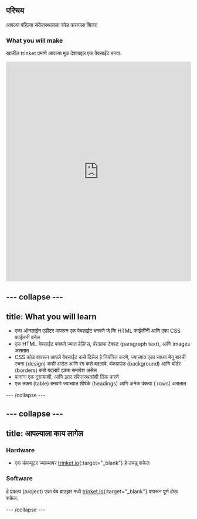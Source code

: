 ## परिचय

आपल्या पहिल्या संकेतस्थळाला कोड करायला शिका!

### What you will make

खालील trinket प्रमाणे आपल्या मूळ देशाबद्दल एक वेबसाईट बनवा.

<div class="scratch-preview">
  <iframe src="https://trinket.io/embed/html/8d5e6e8aad" width="100%" height="600" frameborder="0" marginwidth="0" marginheight="0" allowfullscreen></iframe>
</div>

## \--- collapse \---

## title: What you will learn

+ एका ऑनलाईन एडीटर वापरून एक वेबसाईट बनवणे जे कि HTML फाईलींनी आणि एका CSS फाईलनी बनेल
+ एक HTML वेबसाईट बनवणे ज्यात हेडिंग्स, पॅराग्राफ टेक्स्ट (paragraph text), आणि images असतात
+ CSS कोड वापरून आपले वेबसाईट कसे दिसेल हे नियंत्रित करणे, ज्याच्यात एका साध्या मेनू बारची रचना (design) कशी असेल आणि रंग कशे बदलावे, बॅकग्राउंड (background) आणि बॉर्डर (borders) कशे बदलावे ह्याचा समावेश असेल
+ पानांना एक दुसऱ्याशी, आणि इतर संकेतस्थळांशी लिंक करणे
+ एक तक्ता (table) बनवणे ज्याच्यात शीर्षके (headings) आणि अनेक पंक्त्या ( rows) असतात

\--- /collapse \---

## \--- collapse \---

## title: आपल्याला काय लागेल

### Hardware

+ एक कंपप्यूटर ज्याच्यावर [trinket.io](https://trinket.io){:target="_blank"} हे उघडू शकेल

### Software

हे प्रकल्प (project) एका वेब ब्राउझर मध्ये [trinket.io](https://trinket.io){:target="_blank"} वापरून पूर्ण होऊ शकेल.

\--- /collapse \---
